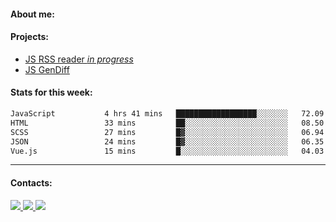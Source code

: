 #### About me:

#### Projects:
- [JS RSS reader *in progress*](https://github.com/GKoil/frontend-project-lvl3)
- [JS GenDiff](https://github.com/GKoil/GenDiff)

#### Stats for this week:
<!--START_SECTION:waka-->

```txt
JavaScript           4 hrs 41 mins   ██████████████████░░░░░░░   72.09 %
HTML                 33 mins         ██░░░░░░░░░░░░░░░░░░░░░░░   08.50 %
SCSS                 27 mins         █▓░░░░░░░░░░░░░░░░░░░░░░░   06.94 %
JSON                 24 mins         █▓░░░░░░░░░░░░░░░░░░░░░░░   06.35 %
Vue.js               15 mins         █░░░░░░░░░░░░░░░░░░░░░░░░   04.03 %
```

<!--END_SECTION:waka-->
---
#### Contacts:

<a target='_blank' title='LinkedIn' href="https://www.linkedin.com/in/gkoil/">
  <img src="https://img.shields.io/badge/LinkedIn-0077B5?style=for-the-badge&logo=linkedin&logoColor=white" />
</a>
<a target='_blank' title='Telegram' href="https://t.me/gkoil">
  <img src="https://img.shields.io/badge/Telegram-2CA5E0?style=for-the-badge&logo=telegram&logoColor=white" />
</a>
<a target='_blank' title='Gmail' href="mailto: gk.grigorev@gmail.com">
  <img src="https://img.shields.io/badge/Gmail-D14836?style=for-the-badge&logo=gmail&logoColor=white" />
</a>

